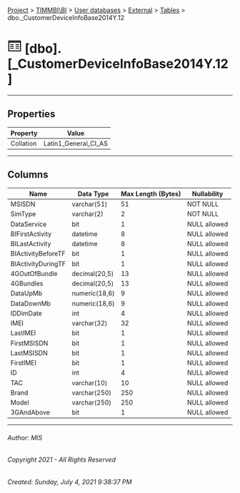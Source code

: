 #### 

[Project](../../../../index.md) > [TIMMBI\\BI](../../../index.md) > [User databases](../../index.md) > [External](../index.md) > [Tables](Tables.md) > dbo._CustomerDeviceInfoBase2014Y.12

# ![Tables](../../../../Images/Table32.png) [dbo].[_CustomerDeviceInfoBase2014Y.12]

---

## <a name="#properties"></a>Properties

| Property | Value |
|---|---|
| Collation | Latin1_General_CI_AS |


---

## <a name="#columns"></a>Columns

| Name | Data Type | Max Length (Bytes) | Nullability |
|---|---|---|---|
| MSISDN | varchar(51) | 51 | NOT NULL |
| SimType | varchar(2) | 2 | NOT NULL |
| DataService | bit | 1 | NULL allowed |
| BIFirstActivity | datetime | 8 | NULL allowed |
| BILastActivity | datetime | 8 | NULL allowed |
| BIActivityBeforeTF | bit | 1 | NULL allowed |
| BIActivityDuringTF | bit | 1 | NULL allowed |
| 4GOutOfBundle | decimal(20,5) | 13 | NULL allowed |
| 4GBundles | decimal(20,5) | 13 | NULL allowed |
| DataUpMb | numeric(18,6) | 9 | NULL allowed |
| DataDownMb | numeric(18,6) | 9 | NULL allowed |
| IDDimDate | int | 4 | NULL allowed |
| IMEI | varchar(32) | 32 | NULL allowed |
| LastIMEI | bit | 1 | NULL allowed |
| FirstMSISDN | bit | 1 | NULL allowed |
| LastMSISDN | bit | 1 | NULL allowed |
| FirstIMEI | bit | 1 | NULL allowed |
| ID | int | 4 | NULL allowed |
| TAC | varchar(10) | 10 | NULL allowed |
| Brand | varchar(250) | 250 | NULL allowed |
| Model | varchar(250) | 250 | NULL allowed |
| 3GAndAbove | bit | 1 | NULL allowed |


---

###### Author:  MIS

###### Copyright 2021 - All Rights Reserved

###### Created: Sunday, July 4, 2021 9:38:37 PM


